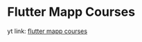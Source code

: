 # Flutter Mapp Courses

yt link: [flutter mapp courses](https://www.youtube.com/watch?v=CD1Y2DmL5JM)

